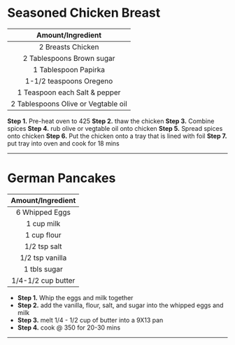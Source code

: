 # Seasoned Chicken Breast
|Amount/Ingredient|
|:----------------:|
| 2 Breasts Chicken|
| 2 Tablespoons Brown sugar|
| 1 Tablespoon Papirka|
| 1-1/2 teaspoons Oregeno|
| 1 Teaspoon each Salt & pepper|
| 2 Tablespoons Olive or Vegtable oil|
__Step 1.__ Pre-heat oven to 425
__Step 2.__ thaw the chicken
__Step 3.__ Combine spices 
__Step 4.__ rub olive or vegtable oil onto chicken
__Step 5.__ Spread spices onto chicken
__Step 6.__ Put the chicken onto a tray that is lined with foil 
__Step 7.__ put tray into oven and cook for 18 mins


---
# German Pancakes

|Amount/Ingredient|
|:----------------:|
| 6 Whipped Eggs|
| 1 cup milk|
| 1 cup flour|
| 1/2 tsp salt|
| 1/2 tsp vanilla|
| 1 tbls sugar|
|1/4-1/2 cup butter|
* __Step 1.__ Whip the eggs and milk together
* __Step 2.__ add the vanilla, flour, salt, and sugar into the whipped eggs and milk
* __Step 3.__ melt 1/4 - 1/2 cup of butter into a 9X13 pan
* __Step 4.__ cook @ 350 for 20-30 mins

---